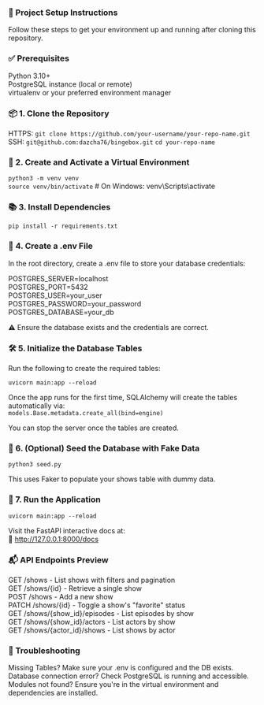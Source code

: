 ### 🚀 Project Setup Instructions
Follow these steps to get your environment up and running after cloning this repository.

### ✅ Prerequisites
Python 3.10+  
PostgreSQL instance (local or remote)  
virtualenv or your preferred environment manager

### 📦 1. Clone the Repository
HTTPS: `git clone https://github.com/your-username/your-repo-name.git` 
SSH: `git@github.com:dazcha76/bingebox.git`
`cd your-repo-name`

### 📁 2. Create and Activate a Virtual Environment
`python3 -m venv venv`  
`source venv/bin/activate` # On Windows: venv\Scripts\activate

### 📚 3. Install Dependencies
`pip install -r requirements.txt`

### 🔐 4. Create a .env File
In the root directory, create a .env file to store your database credentials:  

POSTGRES_SERVER=localhost  
POSTGRES_PORT=5432  
POSTGRES_USER=your_user  
POSTGRES_PASSWORD=your_password  
POSTGRES_DATABASE=your_db  

⚠️ Ensure the database exists and the credentials are correct.

### 🛠️ 5. Initialize the Database Tables
Run the following to create the required tables:  

`uvicorn main:app --reload`  

Once the app runs for the first time, SQLAlchemy will create the tables automatically via:  
`models.Base.metadata.create_all(bind=engine)`  

You can stop the server once the tables are created.  

### 🌱 6. (Optional) Seed the Database with Fake Data
`python3 seed.py`  

This uses Faker to populate your shows table with dummy data.  

### 🚀 7. Run the Application
`uvicorn main:app --reload`  

Visit the FastAPI interactive docs at:  
📍 http://127.0.0.1:8000/docs  

### 📬 API Endpoints Preview

GET /shows - List shows with filters and pagination  
GET /shows/{id} - Retrieve a single show  
POST /shows - Add a new show  
PATCH /shows/{id} - Toggle a show's "favorite" status  
GET /shows/{show_id}/episodes - List episodes by show  
GET /shows/{show_id}/actors - List actors by show  
GET /shows/{actor_id}/shows - List shows by actor 

### 🧹 Troubleshooting
Missing Tables? Make sure your .env is configured and the DB exists.  
Database connection error? Check PostgreSQL is running and accessible.  
Modules not found? Ensure you're in the virtual environment and dependencies are installed.  
